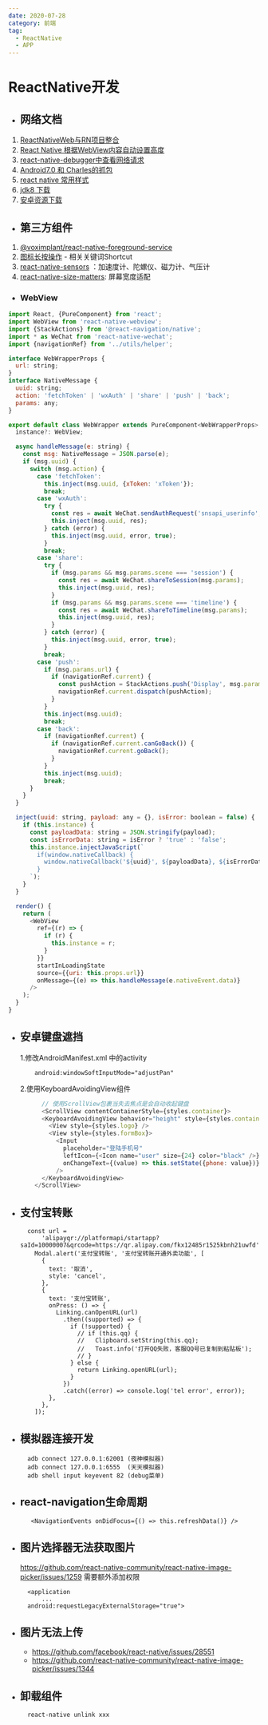 ```yaml
---
date: 2020-07-28
category: 前端
tag:
  - ReactNative
  - APP
---
```

# ReactNative开发

* ## 网络文档

1. [ReactNativeWeb与RN项目整合](https://juejin.im/post/5dc3c36ef265da4d0c175624)
1. [React Native 根据WebView内容自动设置高度](https://www.jianshu.com/p/29c54ecbba28)
1. [react-native-debugger中查看网络请求](https://www.jianshu.com/p/a3f65af6de7b)
1. [Android7.0 和 Charles的抓包](https://blog.csdn.net/u011045726/article/details/76064048)
1. [react native 常用样式](https://shenbao.github.io/ishehui/html/RN%20%E5%9F%BA%E7%A1%80/React%20Native%20%E6%A0%B7%E5%BC%8F%E8%A1%A8%E6%8C%87%E5%8D%97.html)
1. [jdk8 下载](https://www.injdk.cn/)
1. [安卓资源下载](https://www.androiddevtools.cn/index.html/)

* ## 第三方组件

1. [@voximplant/react-native-foreground-service](https://www.npmjs.com/package/@voximplant/react-native-foreground-service)
1. [图标长按操作](react-native-shortcutmanager) - 相关关键词Shortcut  
1. [react-native-sensors](https://www.npmjs.com/package/react-native-sensors) ：加速度计、陀螺仪、磁力计、气压计
1. [react-native-size-matters](https://www.npmjs.com/package/react-native-size-matters): 屏幕宽度适配

* ### WebView

```js
import React, {PureComponent} from 'react';
import WebView from 'react-native-webview';
import {StackActions} from '@react-navigation/native';
import * as WeChat from 'react-native-wechat';
import {navigationRef} from '../utils/helper';

interface WebWrapperProps {
  url: string;
}
interface NativeMessage {
  uuid: string;
  action: 'fetchToken' | 'wxAuth' | 'share' | 'push' | 'back';
  params: any;
}

export default class WebWrapper extends PureComponent<WebWrapperProps> {
  instance?: WebView;

  async handleMessage(e: string) {
    const msg: NativeMessage = JSON.parse(e);
    if (msg.uuid) {
      switch (msg.action) {
        case 'fetchToken':
          this.inject(msg.uuid, {xToken: 'xToken'});
          break;
        case 'wxAuth':
          try {
            const res = await WeChat.sendAuthRequest('snsapi_userinfo', 'lh');
            this.inject(msg.uuid, res);
          } catch (error) {
            this.inject(msg.uuid, error, true);
          }
          break;
        case 'share':
          try {
            if (msg.params && msg.params.scene === 'session') {
              const res = await WeChat.shareToSession(msg.params);
              this.inject(msg.uuid, res);
            }
            if (msg.params && msg.params.scene === 'timeline') {
              const res = await WeChat.shareToTimeline(msg.params);
              this.inject(msg.uuid, res);
            }
          } catch (error) {
            this.inject(msg.uuid, error, true);
          }
          break;
        case 'push':
          if (msg.params.url) {
            if (navigationRef.current) {
              const pushAction = StackActions.push('Display', msg.params);
              navigationRef.current.dispatch(pushAction);
            }
          }
          this.inject(msg.uuid);
          break;
        case 'back':
          if (navigationRef.current) {
            if (navigationRef.current.canGoBack()) {
              navigationRef.current.goBack();
            }
          }
          this.inject(msg.uuid);
          break;
      }
    }
  }

  inject(uuid: string, payload: any = {}, isError: boolean = false) {
    if (this.instance) {
      const payloadData: string = JSON.stringify(payload);
      const isErrorData: string = isError ? 'true' : 'false';
      this.instance.injectJavaScript(`
        if(window.nativeCallback) {
          window.nativeCallback('${uuid}', ${payloadData}, ${isErrorData});
        }
      `);
    }
  }

  render() {
    return (
      <WebView
        ref={(r) => {
          if (r) {
            this.instance = r;
          }
        }}
        startInLoadingState
        source={{uri: this.props.url}}
        onMessage={(e) => this.handleMessage(e.nativeEvent.data)}
      />
    );
  }
}
```

* ## 安卓键盘遮挡

    1.修改AndroidManifest.xml 中的activity

    ```
        android:windowSoftInputMode="adjustPan"
    ```

    2.使用KeyboardAvoidingView组件

  ```javascript
        // 使用ScrollView包裹当失去焦点是会自动收起键盘
        <ScrollView contentContainerStyle={styles.container}>
        <KeyboardAvoidingView behavior="height" style={styles.container}>
          <View style={styles.logo} />
          <View style={styles.formBox}>
            <Input
              placeholder="登陆手机号"
              leftIcon={<Icon name="user" size={24} color="black" />}
              onChangeText={(value) => this.setState({phone: value})}
            />
        </KeyboardAvoidingView>
      </ScrollView>
  ```
  
* ## 支付宝转账

  ```
    const url =
        'alipayqr://platformapi/startapp?saId=10000007&qrcode=https://qr.alipay.com/fkx12485r1525kbnh21uwfd';
      Modal.alert('支付宝转账', '支付宝转账开通外卖功能', [
        {
          text: '取消',
          style: 'cancel',
        },
        {
          text: '支付宝转账',
          onPress: () => {
            Linking.canOpenURL(url)
              .then((supported) => {
                if (!supported) {
                  // if (this.qq) {
                  //   Clipboard.setString(this.qq);
                  //   Toast.info('打开QQ失败，客服QQ号已复制到粘贴板');
                  // }
                } else {
                  return Linking.openURL(url);
                }
              })
              .catch((error) => console.log('tel error', error));
          },
        },
      ]);
  ```

* ## 模拟器连接开发

  ```
    adb connect 127.0.0.1:62001 (夜神模拟器)
    adb connect 127.0.0.1:6555  (天天模拟器)
    adb shell input keyevent 82 (debug菜单)   
  ```

* ## react-navigation生命周期

  ```
     <NavigationEvents onDidFocus={() => this.refreshData()} />
  ```
  
* ## 图片选择器无法获取图片

    <https://github.com/react-native-community/react-native-image-picker/issues/1259>
    需要额外添加权限

  ```
    <application
        ...
    android:requestLegacyExternalStorage="true">
  ```
  
* ## 图片无法上传

  * <https://github.com/facebook/react-native/issues/28551>
  * <https://github.com/react-native-community/react-native-image-picker/issues/1344>

* ## 卸载组件

  ```
    react-native unlink xxx
  ```
